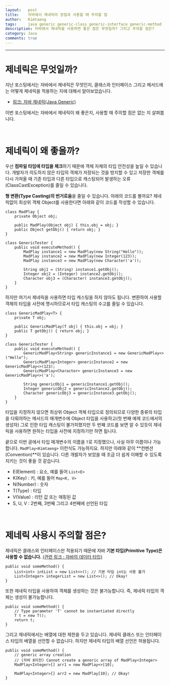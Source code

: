```yaml
---
layout:   post
title:    자바에서 제네릭의 장점과 사용할 때 주의할 점 
author:   Kimtaeng
tags: 	  java generic generic-class generic-interface generic-method
description: 자바에서 제네릭을 사용하면 좋은 점은 무엇일까? 그리고 주의할 점은?  
category: Java
comments: true
---
```


<hr/>

# 제네릭은 무엇일까?

지난 포스팅에서는 자바에서 제네릭은 무엇인지, 클래스와 인터페이스 그리고 메서드에는 어떻게 제네릭을 적용하는 지에 대해서 알아보았습니다.
- <a href="/post/java-generic" target="_blank">링크: 자바 제네릭(Java Generic)</a>

이번 포스팅에서는 자바에서 제네릭이 왜 좋은지, 사용할 때 주의할 점은 없는 지 살펴봅니다.

<br/>

# 제네릭이 왜 좋을까?

우선 **컴파일 타임에 타입을 체크**하기 때문에 객체 자체의 타입 안전성을 높일 수 있습니다.
개발자가 의도하지 않은 타입의 객체가 저장되는 것을 방지할 수 있고 저장한 객체를 다시 가져올 때 기존 타입과
다른 타입으로 캐스팅되어 발생하는 오류(ClassCastException)를 줄일 수 있습니다.

**형 변환(Type Casting)의 번거로움**을 줄일 수 있습니다. 아래의 코드를 볼까요?
제네릭없이 최상위 객체 Object를 사용한다면 아래와 같이 코드를 작성할 수 있습니다.

<pre class="line-numbers"><code class="language-java" data-start="1">class MadPlay {
    private Object obj;

    public MadPlay(Object obj) { this.obj = obj; }
    public Object getObj() { return obj; }
}

class GenericTester {
    public void executeMethod() {
        MadPlay instance1 = new MadPlay(new String("Hello"));
        MadPlay instance2 = new MadPlay(new Integer(123));
        MadPlay instance3 = new MadPlay(new Character('a'));

        String obj1 = (String) instance1.getObj();
        Integer obj2 = (Integer) instance2.getObj();
        Character obj3 = (Character) instance3.getObj();
    }
}
</code></pre>

하지만 여기서 제네릭을 사용하면 타입 캐스팅을 하지 않아도 됩니다. 변환하여 사용할 객체의 타입을 사전에 명시하므로서
타입 캐스팅의 수고를 줄일 수 있습니다. 

<pre class="line-numbers"><code class="language-java" data-start="1">class GenericMadPlay&lt;T> {
    private T obj;

    public GenericMadPlay(T obj) { this.obj = obj; }
    public T getObj() { return obj; }
}

class GenericTester {
    public void executeMethod() {
        GenericMadPlay&lt;String> genericInstance1 = new GenericMadPlay&lt;>("Hello");
        GenericMadPlay&lt;Integer> genericInstance2 = new GenericMadPlay&lt;>(123);
        GenericMadPlay&lt;Character> genericInstance3 = new GenericMadPlay&lt;>('a');

        String genericObj1 = genericInstance1.getObj();
        Integer genericObj2 = genericInstance2.getObj();
        Character genericObj3 = genericInstance3.getObj();
    }
}
</code></pre>

타입을 지정하지 않으면 최상위 Object 객체 타입으로 정의되므로 다양한 종류의 타입을 다뤄야하는 메서드의 매개변수에
Object 타입을 사용하고(첫 번째 예제 코드에서의 생성자) 그로 인한 타입 캐스팅이 불가피했지만
두 번째 코드를 보면 알 수 있듯이 제네릭을 사용하면 원하는 타입을 사전에 지정하기만 하면 됩니다.

끝으로 이번 글에서 타입 매개변수의 이름을 ```T```로 지정했으나, 사실 아무 이름이나 가능합니다.
```MadPlay<Kimtaeng>``` 이런식도 가능하지요. 하지만 아래와 같이 **컨벤션(Convention)**이 있습니다. 다른 개발자가 보았을 때
조금 더 쉽게 이해할 수 있도록 지키는 것이 좋을 것 같습니다.

- E(Element) : 요소, 예를 들어 ```List<E>```
- K(Key) : 키, 예를 들어 ```Map<K, V>```
- N(Number) : 숫자
- T(Type) : 타입 
- V(Value) : 리턴 값 또는 매핑된 값
- S, U, V : 2번째, 3번째 그리고 4번째에 선언된 타입

<br/>

# 제네릭 사용시 주의할 점은?

제네릭은 클래스와 인터페이스만 적용되기 때문에 자바 **기본 타입(Primitive Type)은 사용할 수 없습니다.**
<a href="/post/java-data-type" target="_blank">(관련 링크 : 자바의 데이터 타입)</a> 


<pre class="line-numbers"><code class="language-java" data-start="1">public void someMethod() {
    List&lt;int> intList = new List&lt;>(); // 기본 타입 int는 사용 불가
    List&lt;Integer> integerList = new List&lt;>(); // Okay!
}
</code></pre>

또한 제네릭 타입을 사용하여 객체를 생성하는 것은 불가능합니다. 즉, 제네릭 타입의 객체는 생성이 불가능합니다.

<pre class="line-numbers"><code class="language-java" data-start="1">public void someMethod() {
    // Type parameter 'T' cannot be instantiated directly
    T t = new T();
    return t;
}
</code></pre>

그리고 제네릭에서는 배열에 대한 제한을 두고 있습니다. 제네릭 클래스 또는 인터페이스 타입의 배열을 선언할 수 없습니다.
하지만 제네릭 타입의 배열 선언은 허용됩니다.

<pre class="line-numbers"><code class="language-java" data-start="1">public void someMethod() {
    // generic array creation
    // (자바 8이전) Cannot create a generic array of MadPlay&lt;Integer&gt;
    MadPlay&lt;Integer&gt;[] arr1 = new MadPlay&lt;&gt;[10];
    
    MadPlay&lt;Integer&gt;[] arr2 = new MadPlay[10]; // Okay!
}
</code></pre>